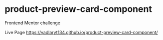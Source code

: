 # product-preview-card-component
Frontend Mentor challenge

Live Page
https://yadlaryt134.github.io/product-preview-card-component/

